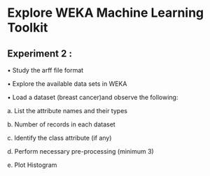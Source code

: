 # Explore WEKA Machine Learning Toolkit

## Experiment 2 :

• Study the arff file format

• Explore the available data sets in WEKA

• Load a dataset (breast cancer)and observe the following:


  a. List the attribute names and their types
  
  b. Number of records in each dataset
  
  c. Identify the class attribute (if any)
  
  d. Perform necessary pre-processing (minimum 3)
  
  e. Plot Histogram
